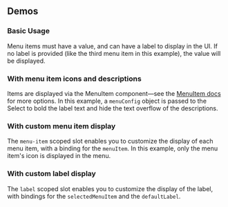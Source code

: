 <script setup>
import BasicSelect from '@/../component-demos/select/examples/BasicSelect.vue';
import SelectCustomLabel from '@/../component-demos/select/examples/SelectCustomLabel.vue';
import SelectComplexMenuItem from '@/../component-demos/select/examples/SelectComplexMenuItem.vue';
import SelectCustomMenuItem from '@/../component-demos/select/examples/SelectCustomMenuItem.vue';
</script>

## Demos

### Basic Usage

Menu items must have a value, and can have a label to display in the UI. If no
label is provided (like the third menu item in this example), the value will be
displayed.

<cdx-demo-wrapper :force-reset="true">
<template v-slot:demo>
<basic-select />
</template>
<template v-slot:code>

<<< @/../component-demos/select/examples/BasicSelect.vue

</template>
</cdx-demo-wrapper>

### With menu item icons and descriptions

Items are displayed via the MenuItem component—see the [MenuItem docs](./menu-item) for more
options. In this example, a `menuConfig` object is passed to the Select to bold the label text and
hide the text overflow of the descriptions.

<cdx-demo-wrapper :force-reset="true">
<template v-slot:demo>
<select-complex-menu-item />
</template>
<template v-slot:code>

<<< @/../component-demos/select/examples/SelectComplexMenuItem.vue

</template>
</cdx-demo-wrapper>

### With custom menu item display

The `menu-item` scoped slot enables you to customize the display of each menu item, with a binding
for the `menuItem`. In this example, only the menu item's icon is displayed in the menu.

<cdx-demo-wrapper :force-reset="true">
<template v-slot:demo>
<select-custom-menu-item />
</template>
<template v-slot:code>

<<< @/../component-demos/select/examples/SelectCustomMenuItem.vue

</template>
</cdx-demo-wrapper>

### With custom label display

The `label` scoped slot enables you to customize the display of the label, with
bindings for the `selectedMenuItem` and the `defaultLabel`.

<cdx-demo-wrapper :force-reset="true">
<template v-slot:demo>
<select-custom-label />
</template>
<template v-slot:code>

<<< @/../component-demos/select/examples/SelectCustomLabel.vue

</template>
</cdx-demo-wrapper>
